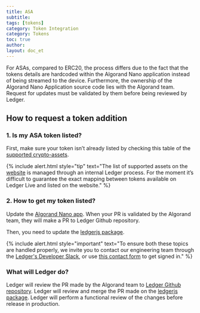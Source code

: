 ```yaml
---
title: ASA
subtitle:
tags: [tokens]
category: Token Integration
category: Tokens
toc: true
author:
layout: doc_et
---
```




For ASAs, compared to ERC20, the process differs due to the fact that the tokens details are hardcoded within the Algorand Nano application instead of being streamed to the device. Furthermore, the ownership of the Algorand Nano Application source code lies with the Algorand team. Request for updates must be validated by them before being reviewed by Ledger.

## How to request a token addition

### 1. Is my ASA token listed?

First, make sure your token isn’t already listed by checking this table of the [supported crypto-assets](https://github.com/LedgerHQ/ledger-live-desktop/blob/develop/cryptoassets.md).

<!--  -->
{% include alert.html style="tip" text="The list of supported assets on the <a href='https://www.ledger.com/supported-crypto-assets/'>website</a> is managed through an internal Ledger process. For the moment it’s difficult to guarantee the exact mapping between tokens available on Ledger Live and listed on the website." %}
<!--  -->

### 2. How to get my token listed?

Update the [Algorand Nano app](https://github.com/algorand/ledger-app-algorand/blob/master/src/algo_asa.c).
When your PR is validated by the Algorand team, they will make a PR to Ledger Github repository.

Then, you need to update the [ledgerjs package](https://github.com/LedgerHQ/ledgerjs/blob/master/packages/cryptoassets/data/asa.js).

<!--  -->
{% include alert.html style="important" text="To ensure both these topics are handled properly, we invite you to contact our engineering team through the <a href='https://ledger-dev.slack.com'>Ledger's Developer Slack</a>, or use <a href='https://developers.ledger.com/contact/'>this contact form</a> to get signed in." %}
<!--  -->


### What will Ledger do?

Ledger will review the PR made by the Algorand team to [Ledger Github repository](https://github.com/LedgerHQ/app-algorand).
Ledger will review and merge the PR made on the [ledgerjs package](https://github.com/LedgerHQ/ledgerjs/blob/master/packages/cryptoassets/data/asa.js).
Ledger will perform a functional review of the changes before release in production.
